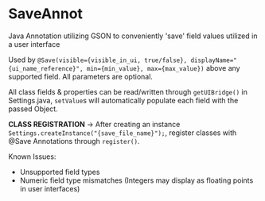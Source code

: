 # SaveAnnot
Java Annotation utilizing GSON to conveniently 'save' field values utilized in a user interface

Used by 
``
@Save(visible={visible_in_ui, true/false}, displayName="{ui_name_reference}", min={min_value}, max={max_value})
``
above any supported field. All parameters are optional.
 
All class fields & properties can be read/written through `getUIBridge()` in Settings.java, `setValue`s will automatically populate each field with the passed Object.

**CLASS REGISTRATION** ->
After creating an instance `Settings.createInstance("{save_file_name}");`, register classes with @Save Annotations through `register()`.

Known Issues:
- Unsupported field types
- Numeric field type mismatches (Integers may display as floating points in user interfaces)
